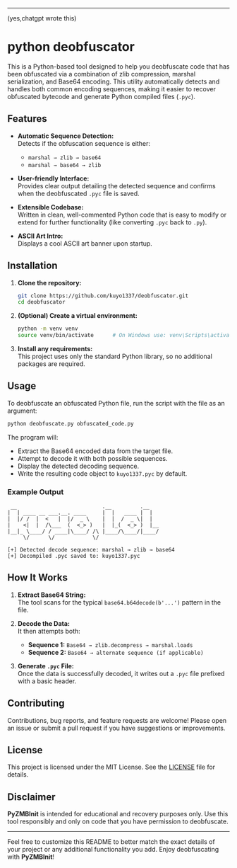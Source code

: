 
---
(yes,chatgpt wrote this)
# python deobfuscator
This is a Python-based tool designed to help you deobfuscate code that has been obfuscated via a combination of zlib compression, marshal serialization, and Base64 encoding. This utility automatically detects and handles both common encoding sequences, making it easier to recover obfuscated bytecode and generate Python compiled files (`.pyc`).

## Features

- **Automatic Sequence Detection:**  
  Detects if the obfuscation sequence is either:
  - `marshal → zlib → base64`  
  - `marshal → base64 → zlib`
  
- **User-friendly Interface:**  
  Provides clear output detailing the detected sequence and confirms when the deobfuscated `.pyc` file is saved.

- **Extensible Codebase:**  
  Written in clean, well-commented Python code that is easy to modify or extend for further functionality (like converting `.pyc` back to `.py`).

- **ASCII Art Intro:**  
  Displays a cool ASCII art banner upon startup.

## Installation

1. **Clone the repository:**

   ```bash
   git clone https://github.com/kuyo1337/deobfuscator.git
   cd deobfuscator
   ```

2. **(Optional) Create a virtual environment:**

   ```bash
   python -m venv venv
   source venv/bin/activate      # On Windows use: venv\Scripts\activate
   ```

3. **Install any requirements:**  
   This project uses only the standard Python library, so no additional packages are required.

## Usage

To deobfuscate an obfuscated Python file, run the script with the file as an argument:

```bash
python deobfuscate.py obfuscated_code.py
```

The program will:
- Extract the Base64 encoded data from the target file.
- Attempt to decode it with both possible sequences.
- Display the detected decoding sequence.
- Write the resulting code object to `kuyo1337.pyc` by default.

### Example Output

```plaintext
 __                           .__         .__   
|  | ____ __ ___.__. ____     |  |   ____ |  |  
|  |/ /  |  <   |  |/  _ \    |  |  /  _ \|  |  
|    <|  |  /\___  (  <_> )   |  |_(  <_> )  |__
|__|_ \____/ / ____|\____/ /\ |____/\____/|____/
     \/      \/            \/                   

[+] Detected decode sequence: marshal → zlib → base64  
[+] Decompiled .pyc saved to: kuyo1337.pyc
```

## How It Works

1. **Extract Base64 String:**  
   The tool scans for the typical `base64.b64decode(b'...')` pattern in the file.

2. **Decode the Data:**  
   It then attempts both:
   - **Sequence 1:** `Base64 → zlib.decompress → marshal.loads`  
   - **Sequence 2:** `Base64 → alternate sequence (if applicable)`

3. **Generate `.pyc` File:**  
   Once the data is successfully decoded, it writes out a `.pyc` file prefixed with a basic header.

## Contributing

Contributions, bug reports, and feature requests are welcome! Please open an issue or submit a pull request if you have suggestions or improvements.

## License

This project is licensed under the MIT License. See the [LICENSE](LICENSE) file for details.

## Disclaimer

**PyZMBInit** is intended for educational and recovery purposes only. Use this tool responsibly and only on code that you have permission to deobfuscate.

---

Feel free to customize this README to better match the exact details of your project or any additional functionality you add. Enjoy deobfuscating with **PyZMBInit**!
